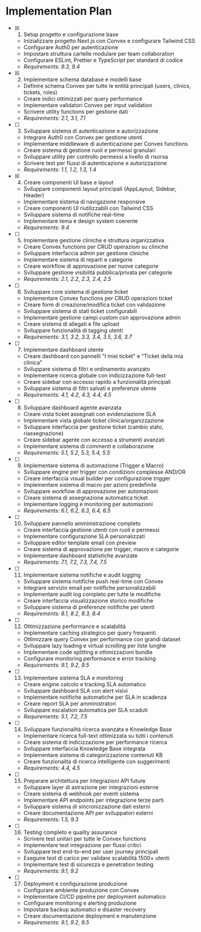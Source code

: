 # Implementation Plan

- [x] 1. Setup progetto e configurazione base
  - Inizializzare progetto Next.js con Convex e configurare Tailwind CSS
  - Configurare Auth0 per autenticazione
  - Impostare struttura cartelle modulare per team collaboration
  - Configurare ESLint, Prettier e TypeScript per standard di codice
  - _Requirements: 9.3, 9.4_

- [x] 2. Implementare schema database e modelli base
  - Definire schema Convex per tutte le entità principali (users, clinics, tickets, roles)
  - Creare indici ottimizzati per query performance
  - Implementare validatori Convex per input validation
  - Scrivere utility functions per gestione dati
  - _Requirements: 2.1, 3.1, 7.1_

- [ ] 3. Sviluppare sistema di autenticazione e autorizzazione
  - Integrare Auth0 con Convex per gestione utenti
  - Implementare middleware di autenticazione per Convex functions
  - Creare sistema di gestione ruoli e permessi granulari
  - Sviluppare utility per controllo permessi a livello di risorsa
  - Scrivere test per flussi di autenticazione e autorizzazione
  - _Requirements: 1.1, 1.2, 1.3, 1.4_

- [x] 4. Creare componenti UI base e layout
  - Sviluppare componenti layout principali (AppLayout, Sidebar, Header)
  - Implementare sistema di navigazione responsive
  - Creare componenti UI riutilizzabili con Tailwind CSS
  - Sviluppare sistema di notifiche real-time
  - Implementare tema e design system coerente
  - _Requirements: 9.4_

- [ ] 5. Implementare gestione cliniche e struttura organizzativa
  - Creare Convex functions per CRUD operazioni su cliniche
  - Sviluppare interfaccia admin per gestione cliniche
  - Implementare sistema di reparti e categorie
  - Creare workflow di approvazione per nuove categorie
  - Sviluppare gestione visibilità pubblica/privata per categorie
  - _Requirements: 2.1, 2.2, 2.3, 2.4, 2.5_

- [ ] 6. Sviluppare core sistema di gestione ticket
  - Implementare Convex functions per CRUD operazioni ticket
  - Creare form di creazione/modifica ticket con validazione
  - Sviluppare sistema di stati ticket configurabili
  - Implementare gestione campi custom con approvazione admin
  - Creare sistema di allegati e file upload
  - Sviluppare funzionalità di tagging utenti
  - _Requirements: 3.1, 3.2, 3.3, 3.4, 3.5, 3.6, 3.7_

- [ ] 7. Implementare dashboard utente
  - Creare dashboard con pannelli "I miei ticket" e "Ticket della mia clinica"
  - Sviluppare sistema di filtri e ordinamento avanzato
  - Implementare ricerca globale con indicizzazione full-text
  - Creare sidebar con accesso rapido a funzionalità principali
  - Sviluppare sistema di filtri salvati e preferenze utente
  - _Requirements: 4.1, 4.2, 4.3, 4.4, 4.5_

- [ ] 8. Sviluppare dashboard agente avanzata
  - Creare vista ticket assegnati con evidenziazione SLA
  - Implementare vista globale ticket clinica/organizzazione
  - Sviluppare interfaccia per gestione ticket (cambio stato, riassegnazione)
  - Creare sidebar agente con accesso a strumenti avanzati
  - Implementare sistema di commenti e collaborazione
  - _Requirements: 5.1, 5.2, 5.3, 5.4, 5.5_

- [ ] 9. Implementare sistema di automazione (Trigger e Macro)
  - Sviluppare engine per trigger con condizioni complesse AND/OR
  - Creare interfaccia visual builder per configurazione trigger
  - Implementare sistema di macro per azioni predefinite
  - Sviluppare workflow di approvazione per automazioni
  - Creare sistema di assegnazione automatica ticket
  - Implementare logging e monitoring per automazioni
  - _Requirements: 6.1, 6.2, 6.3, 6.4, 6.5_

- [ ] 10. Sviluppare pannello amministrazione completo
  - Creare interfaccia gestione utenti con ruoli e permessi
  - Implementare configurazione SLA personalizzati
  - Sviluppare editor template email con preview
  - Creare sistema di approvazione per trigger, macro e categorie
  - Implementare dashboard statistiche avanzate
  - _Requirements: 7.1, 7.2, 7.3, 7.4, 7.5_

- [ ] 11. Implementare sistema notifiche e audit logging
  - Sviluppare sistema notifiche push real-time con Convex
  - Integrare servizio email per notifiche personalizzabili
  - Implementare audit log completo per tutte le modifiche
  - Creare interfaccia visualizzazione storico modifiche
  - Sviluppare sistema di preferenze notifiche per utenti
  - _Requirements: 8.1, 8.2, 8.3, 8.4_

- [ ] 12. Ottimizzazione performance e scalabilità
  - Implementare caching strategico per query frequenti
  - Ottimizzare query Convex per performance con grandi dataset
  - Sviluppare lazy loading e virtual scrolling per liste lunghe
  - Implementare code splitting e ottimizzazioni bundle
  - Configurare monitoring performance e error tracking
  - _Requirements: 9.1, 9.2, 9.5_

- [ ] 13. Implementare sistema SLA e monitoring
  - Creare engine calcolo e tracking SLA automatico
  - Sviluppare dashboard SLA con alert visivi
  - Implementare notifiche automatiche per SLA in scadenza
  - Creare report SLA per amministratori
  - Sviluppare escalation automatica per SLA scaduti
  - _Requirements: 5.1, 7.2, 7.5_

- [ ] 14. Sviluppare funzionalità ricerca avanzata e Knowledge Base
  - Implementare ricerca full-text ottimizzata su tutti i contenuti
  - Creare sistema di indicizzazione per performance ricerca
  - Sviluppare interfaccia Knowledge Base integrata
  - Implementare sistema di categorizzazione contenuti KB
  - Creare funzionalità di ricerca intelligente con suggerimenti
  - _Requirements: 4.4, 4.5_

- [ ] 15. Preparare architettura per integrazioni API future
  - Sviluppare layer di astrazione per integrazioni esterne
  - Creare sistema di webhook per eventi sistema
  - Implementare API endpoints per integrazione terze parti
  - Sviluppare sistema di sincronizzazione dati esterni
  - Creare documentazione API per sviluppatori esterni
  - _Requirements: 1.5, 9.3_

- [ ] 16. Testing completo e quality assurance
  - Scrivere test unitari per tutte le Convex functions
  - Implementare test integrazione per flussi critici
  - Sviluppare test end-to-end per user journey principali
  - Eseguire test di carico per validare scalabilità 1500+ utenti
  - Implementare test di sicurezza e penetration testing
  - _Requirements: 9.1, 9.2_

- [ ] 17. Deployment e configurazione produzione
  - Configurare ambiente produzione con Convex
  - Implementare CI/CD pipeline per deployment automatico
  - Configurare monitoring e alerting produzione
  - Impostare backup automatici e disaster recovery
  - Creare documentazione deployment e manutenzione
  - _Requirements: 9.1, 9.2, 9.5_